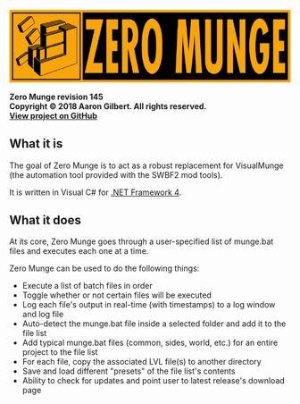 ![Zero Munge](images/app_banner.jpg)

**Zero Munge revision 145**  
**Copyright © 2018 Aaron Gilbert. All rights reserved.**    
[**View project on GitHub**](https://github.com/marth8880/ZeroMunge)

## What it is
The goal of Zero Munge is to act as a robust replacement for VisualMunge (the automation tool provided with the SWBF2 mod tools).  

It is written in Visual C# for [.NET Framework 4](https://www.microsoft.com/en-us/download/details.aspx?id=17718).

## What it does
At its core, Zero Munge goes through a user-specified list of munge.bat files and executes each one at a time.  

Zero Munge can be used to do the following things:

* Execute a list of batch files in order
* Toggle whether or not certain files will be executed
* Log each file's output in real-time (with timestamps) to a log window and log file
* Auto-detect the munge.bat file inside a selected folder and add it to the file list
* Add typical munge.bat files (common, sides, world, etc.) for an entire project to the file list
* For each file, copy the associated LVL file(s) to another directory
* Save and load different "presets" of the file list's contents
* Ability to check for updates and point user to latest release's download page